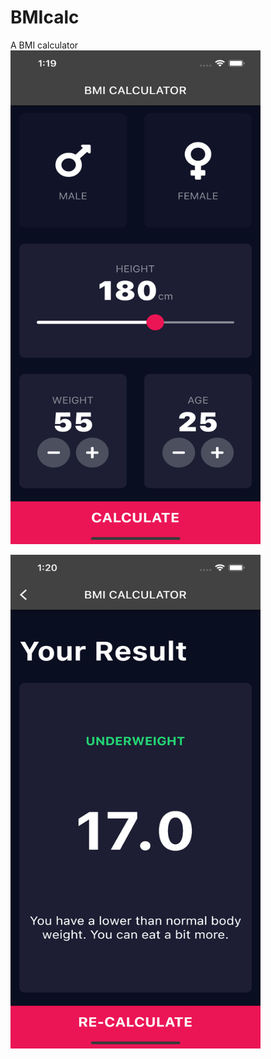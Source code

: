 # BMIcalc
 A BMI calculator
<img src="images/1screen.png" width="400" height="790">

<img src="images/2screen.png" width="400" height="790">